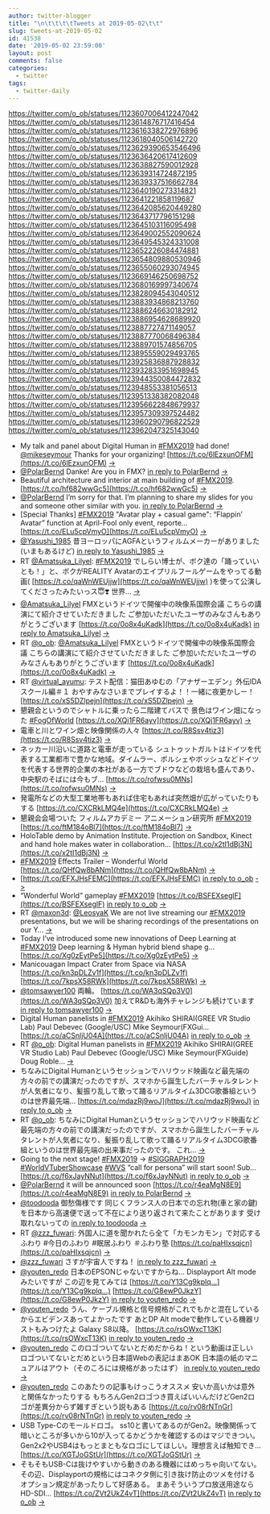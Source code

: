 ```yaml
---
author: twitter-blogger
title: "\n\t\t\t\tTweets at 2019-05-02\t\t"
slug: tweets-at-2019-05-02
id: 41538
date: '2019-05-02 23:59:00'
layout: post
comments: false
categories:
  - twitter
tags:
  - twitter-daily
---
```


https://twitter.com/o_ob/statuses/1123607006412247042 https://twitter.com/o_ob/statuses/1123614876717416454 https://twitter.com/o_ob/statuses/1123616338272976896 https://twitter.com/o_ob/statuses/1123618040506142720 https://twitter.com/o_ob/statuses/1123629390653546496 https://twitter.com/o_ob/statuses/1123636420617412609 https://twitter.com/o_ob/statuses/1123638827590012928 https://twitter.com/o_ob/statuses/1123639314724872195 https://twitter.com/o_ob/statuses/1123639337516662784 https://twitter.com/o_ob/statuses/1123640190273314821 https://twitter.com/o_ob/statuses/1123641221858119687 https://twitter.com/o_ob/statuses/1123642085620449280 https://twitter.com/o_ob/statuses/1123643717796151298 https://twitter.com/o_ob/statuses/1123645103116095498 https://twitter.com/o_ob/statuses/1123649002552090624 https://twitter.com/o_ob/statuses/1123649545324331008 https://twitter.com/o_ob/statuses/1123652226084474881 https://twitter.com/o_ob/statuses/1123654809880530946 https://twitter.com/o_ob/statuses/1123655060293074945 https://twitter.com/o_ob/statuses/1123669146250698752 https://twitter.com/o_ob/statuses/1123680169997340674 https://twitter.com/o_ob/statuses/1123828094543040512 https://twitter.com/o_ob/statuses/1123883934868213760 https://twitter.com/o_ob/statuses/1123886246630182912 https://twitter.com/o_ob/statuses/1123886954628689920 https://twitter.com/o_ob/statuses/1123887727471149057 https://twitter.com/o_ob/statuses/1123887770068496384 https://twitter.com/o_ob/statuses/1123889701574856705 https://twitter.com/o_ob/statuses/1123895559029493765 https://twitter.com/o_ob/statuses/1123925836887928832 https://twitter.com/o_ob/statuses/1123932833951698945 https://twitter.com/o_ob/statuses/1123944350084472832 https://twitter.com/o_ob/statuses/1123948553381056513 https://twitter.com/o_ob/statuses/1123951338382082048 https://twitter.com/o_ob/statuses/1123956622848679937 https://twitter.com/o_ob/statuses/1123957309397524482 https://twitter.com/o_ob/statuses/1123960290796822529 https://twitter.com/o_ob/statuses/1123962047325143040  

*   My talk and panel about Digital Human in [#FMX2019](https://twitter.com/search?q=%23FMX2019&src=hash) had done! [@mikeseymour](https://twitter.com/mikeseymour) Thanks for your organizing! [https://t.co/6lEzxunOFM](https://t.co/6lEzxunOFM) [->](https://twitter.com/o_ob/statuses/1123607006412247042)
*   [@PolarBernd](https://twitter.com/PolarBernd) Danke! Are you in FMX? [in reply to PolarBernd](https://twitter.com/PolarBernd/statuses/1123608686004404225) [->](https://twitter.com/o_ob/statuses/1123614876717416454)
*   Beautiful architecture and interior at main building of [#FMX2019](https://twitter.com/search?q=%23FMX2019&src=hash). [https://t.co/hf682wwGc5](https://t.co/hf682wwGc5) [->](https://twitter.com/o_ob/statuses/1123616338272976896)
*   [@PolarBernd](https://twitter.com/PolarBernd) I’m sorry for that. I’m planning to share my slides for you and someone other similar with you. [in reply to PolarBernd](https://twitter.com/PolarBernd/statuses/1123616158819733505) [->](https://twitter.com/o_ob/statuses/1123618040506142720)
*   [Special Thanks] [#FMX2019](https://twitter.com/search?q=%23FMX2019&src=hash) "Avatar play + casual game": “Flappin’ Avatar” function at April-Fool only event, reporte… [https://t.co/ELu5cpVmyO](https://t.co/ELu5cpVmyO) [->](https://twitter.com/o_ob/statuses/1123629390653546496)
*   [@Yasushi_1985](https://twitter.com/Yasushi_1985) 昔ヨーロッパにAGFAというフィルムメーカーがありました(いまもあるけど) [in reply to Yasushi_1985](https://twitter.com/Yasushi_1985/statuses/1123310333752270848) [->](https://twitter.com/o_ob/statuses/1123636420617412609)
*   RT [@Amatsuka_Lilyel](https://twitter.com/Amatsuka_Lilyel): [#FMX2019](https://twitter.com/search?q=%23FMX2019&src=hash) でしらい博士が、ボク達の「踊っていいとも！」と、ボクがREALITY Avatarのエイプリルフールゲームをやってる動画( [https://t.co/qaWnWEUjjw](https://t.co/qaWnWEUjjw) )を使って公演してくださったみたいっス😇❣️ 世界… [->](https://twitter.com/o_ob/statuses/1123638827590012928)
*   [@Amatsuka_Lilyel](https://twitter.com/Amatsuka_Lilyel) FMXというドイツで開催中の映像系国際会議 こちらの講演にて紹介させていただきました ご参加いただいたユーザのみなさんもありがとうございます [https://t.co/0o8x4uKadk](https://t.co/0o8x4uKadk) [in reply to Amatsuka_Lilyel](https://twitter.com/Amatsuka_Lilyel/statuses/1123638655837294592) [->](https://twitter.com/o_ob/statuses/1123639314724872195)
*   RT [@o_ob](https://twitter.com/o_ob): [@Amatsuka_Lilyel](https://twitter.com/Amatsuka_Lilyel) FMXというドイツで開催中の映像系国際会議 こちらの講演にて紹介させていただきました ご参加いただいたユーザのみなさんもありがとうございます [https://t.co/0o8x4uKadk](https://t.co/0o8x4uKadk) [->](https://twitter.com/o_ob/statuses/1123639337516662784)
*   RT [@virtual_ayumu](https://twitter.com/virtual_ayumu): テスト配信：猫田あゆむの「アナザーエデン」外伝IDAスクール編＃１ おやすみなさいまでプレイするよ！！一緒に夜更かしー！ [https://t.co/xS5DZlpejn](https://t.co/xS5DZlpejn) [->](https://twitter.com/o_ob/statuses/1123640190273314821)
*   懇親会というのでシャトルに乗ったら二階建てバスで 景色はワイン畑になった [#FogOfWorld](https://twitter.com/search?q=%23FogOfWorld&src=hash) [https://t.co/XQj1FR6ayv](https://t.co/XQj1FR6ayv) [->](https://twitter.com/o_ob/statuses/1123641221858119687)
*   電車と川とワイン畑と映像関係の人々 [https://t.co/R8Ssv4tiz3](https://t.co/R8Ssv4tiz3) [->](https://twitter.com/o_ob/statuses/1123642085620449280)
*   ネッカー川沿いに道路と電車が走っている シュトゥットガルトはドイツを代表する工業都市で豊かな地域。ダイムラー、ポルシェやボッシュなどドイツを代表する世界的企業の本社がある一方でブドウなどの栽培も盛んであり、中央駅のそばには今もブ… [https://t.co/rofwsu0MNs](https://t.co/rofwsu0MNs) [->](https://twitter.com/o_ob/statuses/1123643717796151298)
*   発電所などの大型工業地帯もあれば住宅もあれば突然畑が広がっていたりもする [https://t.co/CXCRkLMQ4e](https://t.co/CXCRkLMQ4e) [->](https://twitter.com/o_ob/statuses/1123645103116095498)
*   懇親会会場ついた フィルムアカデミー アニメーション研究所 [#FMX2019](https://twitter.com/search?q=%23FMX2019&src=hash) [https://t.co/ftM184oBl7](https://t.co/ftM184oBl7) [->](https://twitter.com/o_ob/statuses/1123649002552090624)
*   HoloTable demo by Animation Institute. Projection on Sandbox, Kinect and hand hole makes water in collaboration… [https://t.co/x2tI1dBj3N](https://t.co/x2tI1dBj3N) [->](https://twitter.com/o_ob/statuses/1123649545324331008)
*   [#FMX2019](https://twitter.com/search?q=%23FMX2019&src=hash) Effects Trailer – Wonderful World [https://t.co/QHfQw8bANm](https://t.co/QHfQw8bANm) [->](https://twitter.com/o_ob/statuses/1123652226084474881)
*   [https://t.co/EFXJHsFEMC](https://t.co/EFXJHsFEMC) [in reply to o_ob](https://twitter.com/o_ob/statuses/1123649545324331008) [->](https://twitter.com/o_ob/statuses/1123654809880530946)
*   “Wonderful World” gameplay [#FMX2019](https://twitter.com/search?q=%23FMX2019&src=hash) [https://t.co/BSFEXseglF](https://t.co/BSFEXseglF) [in reply to o_ob](https://twitter.com/o_ob/statuses/1123649545324331008) [->](https://twitter.com/o_ob/statuses/1123655060293074945)
*   RT [@maxon3d](https://twitter.com/maxon3d): [@LeosyaK](https://twitter.com/LeosyaK) We are not live streaming our [#FMX2019](https://twitter.com/search?q=%23FMX2019&src=hash) presentations, but we will be sharing recordings of the presentations on our Y… [->](https://twitter.com/o_ob/statuses/1123669146250698752)
*   Today I’ve introduced some new innovations of Deep Learning at [#FMX2019](https://twitter.com/search?q=%23FMX2019&src=hash) Deep learning & Hyman hybrid blend shape g… [https://t.co/Xg0zEytPe5](https://t.co/Xg0zEytPe5) [->](https://twitter.com/o_ob/statuses/1123680169997340674)
*   Manicouagan Impact Crater from Space via NASA [https://t.co/kn3pDLZv1f](https://t.co/kn3pDLZv1f) [https://t.co/7kpsX58RWk](https://t.co/7kpsX58RWk) [->](https://twitter.com/o_ob/statuses/1123828094543040512)
*   [@tomsawyer100](https://twitter.com/tomsawyer100) 両輪。 [https://t.co/WA3qSQp3V0](https://t.co/WA3qSQp3V0) 加えてR&Dも海外チャレンジも続けています [in reply to tomsawyer100](https://twitter.com/tomsawyer100/statuses/1123569359715127297) [->](https://twitter.com/o_ob/statuses/1123883934868213760)
*   Digital Human panelists in [#FMX2019](https://twitter.com/search?q=%23FMX2019&src=hash) Akihiko SHIRAI(GREE VR Studio Lab) Paul Debevec (Google/USC) Mike Seymour(FXGui… [https://t.co/aCSnljU04A](https://t.co/aCSnljU04A) [in reply to o_ob](https://twitter.com/o_ob/statuses/1123607006412247042) [->](https://twitter.com/o_ob/statuses/1123886246630182912)
*   RT [@o_ob](https://twitter.com/o_ob): Digital Human panelists in [#FMX2019](https://twitter.com/search?q=%23FMX2019&src=hash) Akihiko SHIRAI(GREE VR Studio Lab) Paul Debevec (Google/USC) Mike Seymour(FXGuide) Doug Roble… [->](https://twitter.com/o_ob/statuses/1123886954628689920)
*   ちなみにDigital Humanというセッションでハリウッド映画など最先端の方々の前での講演だったのですが、スマホから誕生したバーチャルタレントが人気者になり、髪振り乱して歌って踊るリアルタイム3DCG歌番組というのは世界最先端… [https://t.co/mdazRj9woJ](https://t.co/mdazRj9woJ) [in reply to o_ob](https://twitter.com/o_ob/statuses/1123629390653546496) [->](https://twitter.com/o_ob/statuses/1123887727471149057)
*   RT [@o_ob](https://twitter.com/o_ob): ちなみにDigital Humanというセッションでハリウッド映画など最先端の方々の前での講演だったのですが、スマホから誕生したバーチャルタレントが人気者になり、髪振り乱して歌って踊るリアルタイム3DCG歌番組というのは世界最先端の出来事だったのです。 これ… [->](https://twitter.com/o_ob/statuses/1123887770068496384)
*   Going to the next stage! [#FMX2019](https://twitter.com/search?q=%23FMX2019&src=hash) → [#SIGGRAPH2019](https://twitter.com/search?q=%23SIGGRAPH2019&src=hash) [#WorldVTuberShowcase](https://twitter.com/search?q=%23WorldVTuberShowcase&src=hash) [#WVS](https://twitter.com/search?q=%23WVS&src=hash) “call for persona” will start soon! Sub… [https://t.co/f6xJayNNut](https://t.co/f6xJayNNut) [in reply to o_ob](https://twitter.com/o_ob/statuses/1123629390653546496) [->](https://twitter.com/o_ob/statuses/1123889701574856705)
*   [@PolarBernd](https://twitter.com/PolarBernd) it will be announced soon [https://t.co/r4eaMgN8E9](https://t.co/r4eaMgN8E9) [in reply to PolarBernd](https://twitter.com/PolarBernd/statuses/1123620131307966465) [->](https://twitter.com/o_ob/statuses/1123895559029493765)
*   [@toodooda](https://twitter.com/toodooda) 御愁傷様です 同じくフランス人の日本での忘れ物(車と家の鍵)を日本から高速便で送って不在により送り返されて来たことがあります 受け取れないっての [in reply to toodooda](https://twitter.com/toodooda/statuses/1123840759009091585) [->](https://twitter.com/o_ob/statuses/1123925836887928832)
*   RT [@zzz_fuwari](https://twitter.com/zzz_fuwari): 外国人に道を聞かれたら全て「カモンカモン」で対応するふわり #今日のふわり #眠居ふわり ＃ふわり塾 [https://t.co/paHIxsqjcn](https://t.co/paHIxsqjcn) [->](https://twitter.com/o_ob/statuses/1123932833951698945)
*   [@zzz_fuwari](https://twitter.com/zzz_fuwari) さすが宇宙人ですね！ [in reply to zzz_fuwari](https://twitter.com/zzz_fuwari/statuses/1123859784057458688) [->](https://twitter.com/o_ob/statuses/1123944350084472832)
*   [@youten_redo](https://twitter.com/youten_redo) 日本のEPSONじゃないですからね… Displayport Alt modeみたいですが この辺を見てみては [https://t.co/Y13Cg9kplq…](https://t.co/Y13Cg9kplq…) [https://t.co/G8ewP0JkzY](https://t.co/G8ewP0JkzY) [in reply to youten_redo](https://twitter.com/youten_redo/statuses/1123940560300122115) [->](https://twitter.com/o_ob/statuses/1123948553381056513)
*   [@youten_redo](https://twitter.com/youten_redo) うん、ケーブル規格と信号規格がこれでもかと混在しているからエビデンスあってよかったです あとDP Alt modeで動作している機器リストもみつけたよ Galaxy S8以降。 [https://t.co/rsOWxcT13K](https://t.co/rsOWxcT13K) [in reply to youten_redo](https://twitter.com/youten_redo/statuses/1123949678549250052) [->](https://twitter.com/o_ob/statuses/1123951338382082048)
*   [@youten_redo](https://twitter.com/youten_redo) このロゴついてないとだめだからね！という動画は正しい ロゴついてないとだめという日本語Webの表記はまあOK 日本語の紙のマニュアルはアウト（そのころには規格があったはず） [in reply to youten_redo](https://twitter.com/youten_redo/statuses/1123955508178763782) [->](https://twitter.com/o_ob/statuses/1123956622848679937)
*   [@youten_redo](https://twitter.com/youten_redo) このあたりの記事もけっこうオススメ 安いか高いかは意外と関係なかったりする もちろんGen2ロゴつき買えばいいんだけどGen2ロゴが差異分からず雑すぎという説もある [https://t.co/rv08rNTnGr](https://t.co/rv08rNTnGr) [in reply to youten_redo](https://twitter.com/youten_redo/statuses/1123956394309423109) [->](https://twitter.com/o_ob/statuses/1123957309397524482)
*   USB Type-Cのモールドロゴ。 ss10と書いてあるのがGen2。映像関係って暗いところが多いから10が入ってるかどうかを確認するのはマジできつい。 Gen2x2やUSB4はもっとまともなロゴにしてほしい。理想言えば触知でき… [https://t.co/XGTJoGStUr](https://t.co/XGTJoGStUr) [->](https://twitter.com/o_ob/statuses/1123960290796822529)
*   そもそもUSB-Cは抜けやすいから動きのある機器にはめっちゃ向いてない。その辺、Displayportの規格にはコネクタ側に引き抜け防止のツメを付けるオプション規定があったりして好感ある。 まあそういうプロ放送用途ならHD-SDI… [https://t.co/ZVt2UkZ4vT](https://t.co/ZVt2UkZ4vT) [in reply to o_ob](https://twitter.com/o_ob/statuses/1123960290796822529) [->](https://twitter.com/o_ob/statuses/1123962047325143040)